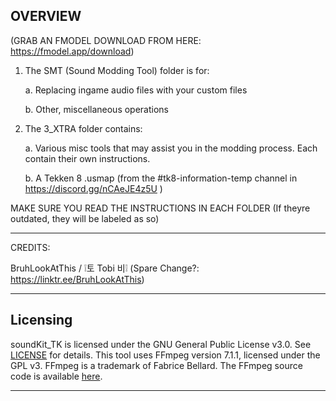OVERVIEW
--------------------------------------------------------------

(GRAB AN FMODEL DOWNLOAD FROM HERE: https://fmodel.app/download)

1. The SMT (Sound Modding Tool) folder is for:
   
   a. Replacing ingame audio files with your custom files

   b. Other, miscellaneous operations

3. The 3_XTRA folder contains:
   
   a. Various misc tools that may assist you in the modding process. Each contain their own instructions.
   
   b. A Tekken 8 .usmap (from the #tk8-information-temp channel in https://discord.gg/nCAeJE4z5U )
   

MAKE SURE YOU READ THE INSTRUCTIONS IN EACH FOLDER (If theyre outdated, they will be labeled as so)

--------------------------------------------------------------
CREDITS:

BruhLookAtThis / ❕토 Tobi 비❕ (Spare Change?: https://linktr.ee/BruhLookAtThis)

--------------------------------------------------------------
## Licensing

soundKit_TK is licensed under the GNU General Public License v3.0. See [LICENSE](LICENSE.md) for details.
This tool uses FFmpeg version 7.1.1, licensed under the GPL v3. FFmpeg is a trademark of Fabrice Bellard. The FFmpeg source code is available [here](https://github.com/FFmpeg/FFmpeg/releases/tag/n7.1.1).

--------------------------------------------------------------
